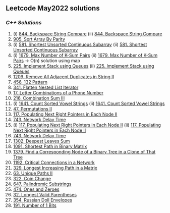 ## Leetcode May2022 solutions

### <em> C++ Solutions </em>
1. (i) [844. Backspace String Compare](/May2022/C%2B%2B/844.md)  (ii) [844. Backspace String Compare](/May2022/C%2B%2B/backspaceStrCmp.cpp) 
2. [905. Sort Array By Parity](/May2022/C%2B%2B/905.md)
3. (i) [581. Shortest Unsorted Continuous Subarray](/May2022/C%2B%2B/581.md)  (ii) [581. Shortest Unsorted Continuous Subarray](/May2022/C%2B%2B/shortUnsortedContinuousSubarr.cpp)
4. (i) [1679. Max Number of K-Sum Pairs](/May2022/C%2B%2B/1679.md)  (ii) [1679. Max Number of K-Sum Pairs](/May2022/C%2B%2B/Max_num_of_k_sumPairs.cpp) -> O(n) solution using map
5. [225. Implement Stack using Queues](/May2022/C%2B%2B/225.md)  (ii) [225. Implement Stack using Queues](/May2022/C++/Implementing_stack_using_queues.cpp)
6. [1209. Remove All Adjacent Duplicates in String II](/May2022/C%2B%2B/1209.md)
7. [456. 132 Pattern](/May2022/C%2B%2B/456.md)
8. [341. Flatten Nested List Iterator](/May2022/C%2B%2B/341.md)
9. [17. Letter Combinations of a Phone Number](/May2022/C%2B%2B/17.md)
10. [216. Combination Sum III](/May2022/C%2B%2B/216.md)
11. (i) [1641. Count Sorted Vowel Strings](/May2022/C++/Count_Sorted_Vowel_Strings.cpp)  (ii) [1641. Count Sorted Vowel Strings](/May2022/C%2B%2B/1641.md)
12. [47. Permutations II](/May2022/C%2B%2B/47.md)
13. [117. Populating Next Right Pointers in Each Node II](/May2022/C++/Populatin_Next_Right_pointers_in_each_Node.cpp)
14. [743. Network Delay Time](/May2022/C%2B%2B/nw_Delay_time.cpp)
13. (i) [117. Populating Next Right Pointers in Each Node II](/May2022/C%2B%2B/117.md)  (ii) [117. Populating Next Right Pointers in Each Node II](/May2022/C++/Populatin_Next_Right_pointers_in_each_Node.cpp)
14. [743. Network Delay Time](/May2022/C%2B%2B/743.md)
15. [1302. Deepest Leaves Sum](/May2022/C%2B%2B/1302.md)
16. [1091. Shortest Path in Binary Matrix](/May2022/C%2B%2B/1091.md)
17. [1379. Find a Corresponding Node of a Binary Tree in a Clone of That Tree](/May2022/C%2B%2B/1379.md)
18. [1192. Critical Connections in a Network](/May2022/C%2B%2B/1192.md)
19. [329. Longest Increasing Path in a Matrix](/May2022/C%2B%2B/329.md)
20. [63. Unique Paths II](/May2022/C%2B%2B/63.md)
21. [322. Coin Change](/May2022/C%2B%2B/322.md)
22. [647. Palindromic Substrings](/May2022/C%2B%2B/647.md)
23. [474. Ones and Zeroes](/May2022/C%2B%2B/474.md)
24. [32. Longest Valid Parentheses](/May2022/C%2B%2B/32.md)
25. [354. Russian Doll Envelopes](/May2022/C%2B%2B/354.md)
26. [191. Number of 1 Bits](/May2022/C%2B%2B/191.md)
